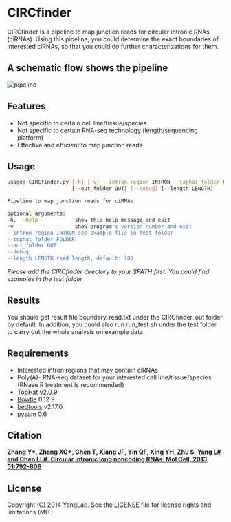 CIRCfinder
==========

CIRCfinder is a pipeline to map junction reads for circular intronic RNAs
(ciRNAs). Using this pipeline, you could determine the exact boundaries of
interested ciRNAs, so that you could do further characterizations for them.

A schematic flow shows the pipeline
-----------------------------------

![pipeline](http://www.picb.ac.cn/rnomics/data/resources/circfinder.jpg)

Features
--------

* Not specific to certain cell line/tissue/species
* Not specific to certain RNA-seq technology (length/sequencing platform)
* Effective and efficient to map junction reads

Usage
-----

```bash
usage: CIRCfinder.py [-h] [-v] --intron_region INTRON --tophat_folder FOLDER
                     [--out_folder OUT] [--debug] [--length LENGTH]

Pipeline to map junction reads for ciRNAs

optional arguments:
-h, --help            show this help message and exit
-v                    show program's version number and exit
--intron_region INTRON see example file in test folder
--tophat_folder FOLDER
--out_folder OUT
--debug
--length LENGTH read length, default: 100
```
*Please add the CIRCfinder directory to your $PATH first. You could find examples in the test folder*

Results
-------

You should get result file boundary_read.txt under the CIRCfinder_out folder by
default. In addition, you could also run run_test.sh under the test folder to
carry out the whole analysis on example data.

Requirements
------------

* Interested intron regions that may contain ciRNAs
* Poly(A)- RNA-seq dataset for your interested cell line/tissue/species (RNase R treatment is recommended)
* [TopHat](http://ccb.jhu.edu/software/tophat/index.shtml) v2.0.9
* [Bowtie](http://bowtie-bio.sourceforge.net/index.shtml) 0.12.9
* [bedtools](https://github.com/arq5x/bedtools2) v2.17.0
* [pysam](https://github.com/pysam-developers/pysam) 0.6

Citation
--------

**[Zhang Y*, Zhang XO*, Chen T, Xiang JF, Yin QF, Xing YH, Zhu S, Yang L# and Chen LL#. Circular intronic long noncoding RNAs. Mol Cell, 2013, 51:792-806](http://www.cell.com/molecular-cell/abstract/S1097-2765%2813%2900590-X)**

License
-------

Copyright (C) 2014 YangLab.
See the [LICENSE](https://github.com/YangLab/CIRCfinder/blob/master/LICENSE)
file for license rights and limitations (MIT).

